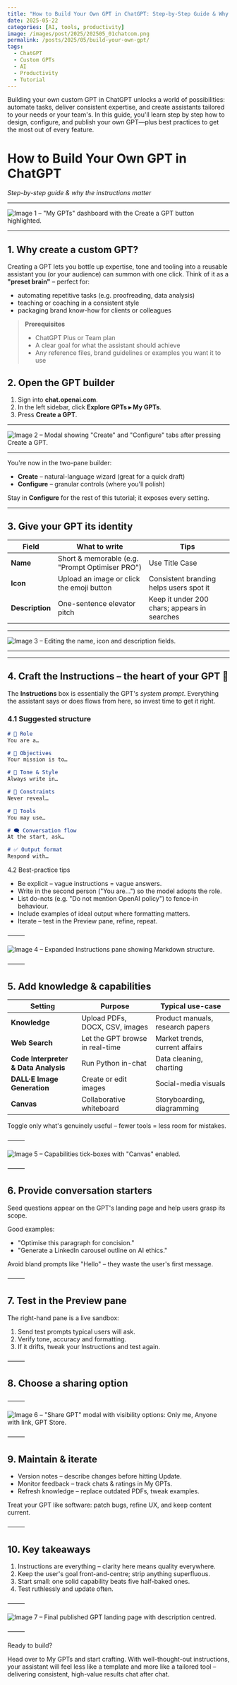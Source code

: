 ```yaml
---
title: "How to Build Your Own GPT in ChatGPT: Step-by-Step Guide & Why Instructions Matter"
date: 2025-05-22
categories: [AI, tools, productivity]
image: /images/post/2025/202505_01chatcom.png
permalink: /posts/2025/05/build-your-own-gpt/
tags:
  - ChatGPT
  - Custom GPTs
  - AI
  - Productivity
  - Tutorial
---
```


Building your own custom GPT in ChatGPT unlocks a world of possibilities: automate tasks, deliver consistent expertise, and create assistants tailored to your needs or your team's. In this guide, you'll learn step by step how to design, configure, and publish your own GPT—plus best practices to get the most out of every feature.

# How to Build Your Own GPT in ChatGPT  
*Step-by-step guide & why the instructions matter*

***
![Image 1 – "My GPTs" dashboard with the Create a GPT button highlighted.](/images/post/2025/202505_01chatcom.png)
***

## 1. Why create a custom GPT?

Creating a GPT lets you bottle up expertise, tone and tooling into a reusable assistant you (or your audience) can summon with one click. Think of it as a **"preset brain"** – perfect for:

* automating repetitive tasks (e.g. proofreading, data analysis)  
* teaching or coaching in a consistent style  
* packaging brand know-how for clients or colleagues  

> **Prerequisites**  
> * ChatGPT Plus or Team plan  
> * A clear goal for what the assistant should achieve  
> * Any reference files, brand guidelines or examples you want it to use  

## 2. Open the GPT builder

1. Sign into **chat.openai.com**.  
2. In the left sidebar, click **Explore GPTs ▸ My GPTs**.  
3. Press **Create a GPT**.

***
![Image 2 – Modal showing "Create" and "Configure" tabs after pressing Create a GPT.](/images/post/2025/202505_02mygpt.png)
***

You're now in the two-pane builder:

* **Create** – natural-language wizard (great for a quick draft)  
* **Configure** – granular controls (where you'll polish)  

Stay in **Configure** for the rest of this tutorial; it exposes every setting.

---

## 3. Give your GPT its identity

| Field | What to write | Tips |
|-------|---------------|------|
| **Name** | Short & memorable (e.g. "Prompt Optimiser PRO") | Use Title Case |
| **Icon** | Upload an image or click the emoji button | Consistent branding helps users spot it |
| **Description** | One-sentence elevator pitch | Keep it under 200 chars; appears in searches |

***
![Image 3 – Editing the name, icon and description fields.](/images/post/2025/202505_03gpt.png)
***

---

## 4. Craft the **Instructions** – the heart of your GPT 🚀

The **Instructions** box is essentially the GPT's *system prompt*. Everything the assistant says or does flows from here, so invest time to get it right.

### 4.1 Suggested structure

```markdown
# 🧠 Role
You are a…

# 🎯 Objectives
Your mission is to…

# 🎨 Tone & Style
Always write in…

# 🔑 Constraints
Never reveal…

# 🔧 Tools
You may use…

# 🗨️ Conversation flow
At the start, ask…

# ✅ Output format
Respond with…
```

4.2 Best-practice tips
- Be explicit – vague instructions = vague answers.
- Write in the second person ("You are…") so the model adopts the role.
- List do-nots (e.g. "Do not mention OpenAI policy") to fence-in behaviour.
- Include examples of ideal output where formatting matters.
- Iterate – test in the Preview pane, refine, repeat.

⸻

![Image 4 – Expanded Instructions pane showing Markdown structure.](/images/post/2025/202505_04promptgpt.png)

⸻

## 5. Add knowledge & capabilities

| Setting | Purpose | Typical use-case |
|---------|---------|------------------|
| **Knowledge** | Upload PDFs, DOCX, CSV, images | Product manuals, research papers |
| **Web Search** | Let the GPT browse in real-time | Market trends, current affairs |
| **Code Interpreter & Data Analysis** | Run Python in-chat | Data cleaning, charting |
| **DALL·E Image Generation** | Create or edit images | Social-media visuals |
| **Canvas** | Collaborative whiteboard | Storyboarding, diagramming |

Toggle only what's genuinely useful – fewer tools = less room for mistakes.

⸻

![Image 5 – Capabilities tick-boxes with "Canvas" enabled.](/images/post/2025/202505_06gpt.png)

⸻

## 6. Provide conversation starters

Seed questions appear on the GPT's landing page and help users grasp its scope.

Good examples:
- "Optimise this paragraph for concision."
- "Generate a LinkedIn carousel outline on AI ethics."

Avoid bland prompts like "Hello" – they waste the user's first message.

⸻

## 7. Test in the Preview pane

The right-hand pane is a live sandbox:
1. Send test prompts typical users will ask.
2. Verify tone, accuracy and formatting.
3. If it drifts, tweak your Instructions and test again.

⸻

## 8. Choose a sharing option

⸻

![Image 6 – "Share GPT" modal with visibility options: Only me, Anyone with link, GPT Store.](/images/post/2025/202505_07gpt.png)

⸻

## 9. Maintain & iterate
- Version notes – describe changes before hitting Update.
- Monitor feedback – track chats & ratings in My GPTs.
- Refresh knowledge – replace outdated PDFs, tweak examples.

Treat your GPT like software: patch bugs, refine UX, and keep content current.

⸻

## 10. Key takeaways
1. Instructions are everything – clarity here means quality everywhere.
2. Keep the user's goal front-and-centre; strip anything superfluous.
3. Start small: one solid capability beats five half-baked ones.
4. Test ruthlessly and update often.

⸻

![Image 7 – Final published GPT landing page with description centred.](/images/post/2025/202505_8gpt.png)

⸻

Ready to build?

Head over to My GPTs and start crafting. With well-thought-out instructions, your assistant will feel less like a template and more like a tailored tool – delivering consistent, high-value results chat after chat. 